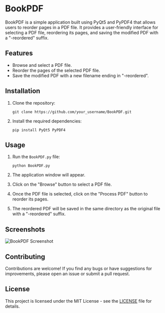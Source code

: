 # BookPDF

BookPDF is a simple application built using PyQt5 and PyPDF4 that allows users to reorder pages in a PDF file. It provides a user-friendly interface for selecting a PDF file, reordering its pages, and saving the modified PDF with a "-reordered" suffix.

## Features

- Browse and select a PDF file.
- Reorder the pages of the selected PDF file.
- Save the modified PDF with a new filename ending in "-reordered".

## Installation

1. Clone the repository:

    ```
    git clone https://github.com/your_username/BookPDF.git
    ```

2. Install the required dependencies:

    ```
    pip install PyQt5 PyPDF4
    ```

## Usage

1. Run the `BookPDF.py` file:

    ```
    python BookPDF.py
    ```

2. The application window will appear.
3. Click on the "Browse" button to select a PDF file.
4. Once the PDF file is selected, click on the "Process PDF" button to reorder its pages.
5. The reordered PDF will be saved in the same directory as the original file with a "-reordered" suffix.

## Screenshots
![BookPDF Screenshot](Image/Image1.png)

## Contributing

Contributions are welcome! If you find any bugs or have suggestions for improvements, please open an issue or submit a pull request.

## License

This project is licensed under the MIT License - see the [LICENSE](LICENSE) file for details.
